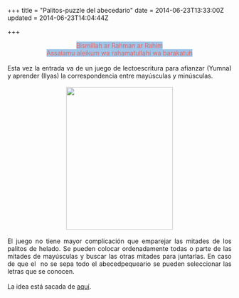 +++
title = "Palitos-puzzle del abecedario"
date = 2014-06-23T13:33:00Z
updated = 2014-06-23T14:04:44Z

+++

<div dir="ltr" style="text-align: left;" trbidi="on"><div style="text-align: center;"><span style="background-color: #9fc5e8;"><span style="color: #e06666;">Bismillah ar Rahman ar Rahim<br />Assalamu aleikum wa rahamatullahi wa barakatuh</span></span></div><br /><div style="text-align: justify;">Esta vez la entrada va de un juego de lectoescritura para afianzar (Yumna) y aprender (Ilyas) la correspondencia entre mayúsculas y minúsculas.&nbsp; </div><br /><div class="separator" style="clear: both; text-align: center;"><a href="http://lh5.ggpht.com/-vohSK6R3p9o/U6gS0NlU6xI/AAAAAAAAG0c/OmKN35XU1nI/s1600/2014-06-23-13-39-36_deco.jpg" imageanchor="1" style="margin-left: 1em; margin-right: 1em;"> <img border="0" src="http://lh5.ggpht.com/-vohSK6R3p9o/U6gS0NlU6xI/AAAAAAAAG0c/OmKN35XU1nI/s640/2014-06-23-13-39-36_deco.jpg" height="320" width="240" /></a> </div><br /><div style="text-align: justify;">El juego no tiene mayor complicación que emparejar las mitades de los palitos de helado. Se pueden colocar ordenadamente todas o parte de las mitades de mayúsculas y buscar las otras mitades para juntarlas. En caso de que&nbsp;el&nbsp;&nbsp;no se sepa todo el abecedpequeario se pueden seleccionar las letras que se conocen.&nbsp;</div><br />La&nbsp;idea está sacada de <a href="http://www.smartschoolhouse.com/crafts-and-diy/letter-recognition-pre-k" target="_blank">aquí</a>. </div>
